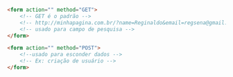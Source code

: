 <!--
<form>

- Elemento que definirá um formulário
- É um container estilo <section> <footer>

Atributos básicos
- action
-method
-->

```html

<form action="" method="GET">
    <!-- GET é o padrão -->
    <!-- http://minhapagina.com.br/?name=Reginaldo&email=regsena@gmail.com -->
    <!-- usado para campo de pesquisa -->
</form>

<form action="" method="POST">
    <!--usado para esconder dados -->
    <!-- Ex: criação de usuário -->
</form>
```